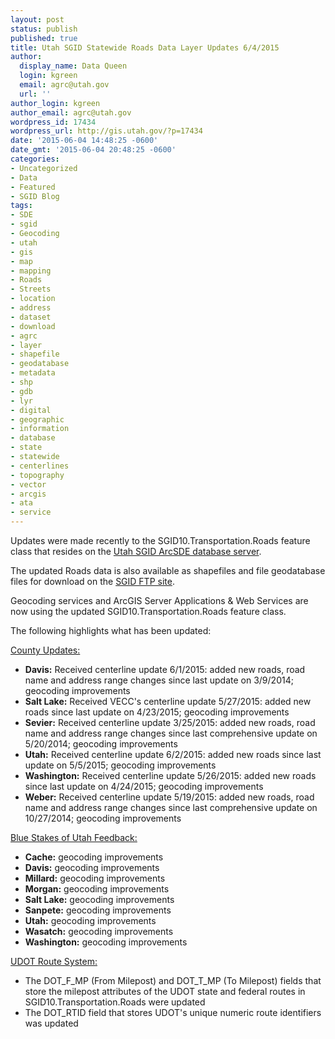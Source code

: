 ```yaml
---
layout: post
status: publish
published: true
title: Utah SGID Statewide Roads Data Layer Updates 6/4/2015
author:
  display_name: Data Queen
  login: kgreen
  email: agrc@utah.gov
  url: ''
author_login: kgreen
author_email: agrc@utah.gov
wordpress_id: 17434
wordpress_url: http://gis.utah.gov/?p=17434
date: '2015-06-04 14:48:25 -0600'
date_gmt: '2015-06-04 20:48:25 -0600'
categories:
- Uncategorized
- Data
- Featured
- SGID Blog
tags:
- SDE
- sgid
- Geocoding
- utah
- gis
- map
- mapping
- Roads
- Streets
- location
- address
- dataset
- download
- agrc
- layer
- shapefile
- geodatabase
- metadata
- shp
- gdb
- lyr
- digital
- geographic
- information
- database
- state
- statewide
- centerlines
- topography
- vector
- arcgis
- ata
- service
---
```

<p>Updates were made recently to the SGID10.Transportation.Roads feature class that resides on the <a href="{{ "/data/how-to-connect-to-the-sgid-via-sde/" | prepend: site.baseurl }}">Utah SGID ArcSDE database server</a>.</p>
<p>The updated Roads data is also available as shapefiles and file geodatabase files for download on the <a href="ftp://ftp.agrc.utah.gov/UtahSGID_Vector/UTM12_NAD83/TRANSPORTATION/PackagedData/_Statewide/UtahRoadAndHighwaySystem/">SGID FTP site</a>.</p>
<p>Geocoding services and ArcGIS Server Applications & Web Services are now using the updated SGID10.Transportation.Roads feature class.</p>
<p>The following highlights what has been updated:</p>
<p><span style="text-decoration: underline;">County Updates:</span></p>
<ul>
<li><strong>Davis:</strong> Received centerline update 6/1/2015: added new roads, road name and address range changes since last update on 3/9/2014; geocoding improvements</li>
<li><strong>Salt Lake:</strong> Received VECC's centerline update 5/27/2015: added new roads since last update on 4/23/2015; geocoding improvements</li>
<li><strong>Sevier:</strong> Received centerline update 3/25/2015: added new roads, road name and address range changes since last comprehensive update on 5/20/2014; geocoding improvements</li>
<li><strong>Utah:</strong> Received centerline update 6/2/2015: added new roads since last update on 5/5/2015; geocoding improvements</li>
<li><strong>Washington:</strong> Received centerline update 5/26/2015: added new roads since last update on 4/24/2015; geocoding improvements</li>
<li><strong>Weber:</strong> Received centerline update 5/19/2015: added new roads, road name and address range changes since last comprehensive update on 10/27/2014; geocoding improvements </li>
</ul>
<p><span style="text-decoration: underline;">Blue Stakes of Utah Feedback:</span></p>
<ul>
<li><strong>Cache:</strong> geocoding improvements</li>
<li><strong>Davis:</strong> geocoding improvements</li>
<li><strong>Millard:</strong> geocoding improvements</li>
<li><strong>Morgan:</strong> geocoding improvements</li>
<li><strong>Salt Lake:</strong> geocoding improvements</li>
<li><strong>Sanpete:</strong> geocoding improvements</li>
<li><strong>Utah:</strong> geocoding improvements</li>
<li><strong>Wasatch:</strong> geocoding improvements</li>
<li><strong>Washington:</strong> geocoding improvements</li>
</ul>
<p><span style="text-decoration: underline;">UDOT Route System:</span></p>
<ul>
<li>The DOT_F_MP (From Milepost) and DOT_T_MP (To Milepost) fields that store the milepost attributes of the UDOT state and federal routes in SGID10.Transportation.Roads were updated</li>
<li>The DOT_RTID field that stores UDOT's unique numeric route identifiers was updated</li>
